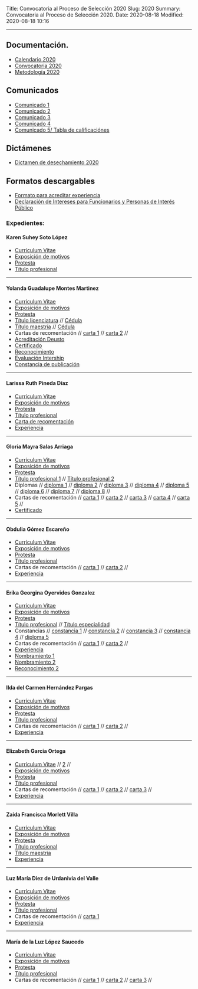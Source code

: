 Title: Convocatoria al Proceso de Selección 2020
Slug: 2020
Summary: Convocatoria al Proceso de Selección 2020.
Date: 2020-08-18
Modified: 2020-08-18 10:16



 <!-- <div style="text-align: center; margin-top: 20px; margin-bottom: 30px"><p>Las postulaciones de las candidatas al Consejo de Participación
Ciudadana, así como los expedientes respectivos, serán recibidos exclusivamente
por vía electrónica a través del siguente formulario: </p> <a href="https://docs.google.com/forms/d/1Fs7jejKewxfDPSsAWnZ1aAotUdAlxhNe1QppGJoratg/viewform?gxids=7628&edit_requested=true"><button type="button" class="btn btn-outline-info btn-lg">Envío de postulaciones</button></a></div> -->

---

## Documentación.

* [Calendario 2020](infografia.jpg)
* [Convocatoria 2020](convocatoria-2020.pdf)
* [Metodología 2020](metodologia-para-valoracion-expedientes-2020-2.0.pdf)
## Comunicados

* [Comunicado 1](Comunicado1.pdf)
* [Comunicado 2](Comunicado2.pdf)
* [Comunicado 3](Comunicado3.pdf)
* [Comunicado 4](Comunicado4.pdf)
* [Comunicado 5/ Tabla de calificaciónes](Comunicado5.pdf)

## Dictámenes

* [Dictamen de desechamiento 2020](Dictamen2-1.pdf)

## Formatos descargables

* [Formato para acreditar experiencia](/formato-unico/formato-para-acreditar-experiencia.docx)
* [Declaración de Intereses para Funcionarios y Personas de Interés Público](/formato-unico/declaracion-de-intereses-funcionarios-y-personas-de-interes-publico.xlsx)

### Expedientes:

#### Karen Suhey Soto López

* [Currículum Vitae](1-karen-soto/curriculum-vitae.pdf)
* [Exposición de motivos](1-karen-soto/exposicion-de-motivos.pdf)
* [Protesta](1-karen-soto/protesta.pdf)
* [Título profesional](1-karen-soto/titulo.jpg)

---

#### Yolanda Guadalupe Montes Martinez

* [Currículum Vitae](2-yolanda/curriculum-vitae.pdf)
* [Exposición de motivos](2-yolanda/exposicion-de-motivos.pdf)
* [Protesta](2-yolanda/protesta.pdf)
* [Título licenciatura](2-yolanda/titulo-lic.pdf) // [Cédula](2-yolanda/cedula-lic.pdf)
* [Título maestría](2-yolanda/titulo-master.pdf) // [Cédula](2-yolanda/cedula-master.pdf)
* Cartas de recomentación // [carta 1](2-yolanda/carta1.pdf) // [carta 2](2-yolanda/carta2.pdf) // 
* [Acreditación Deusto](2-yolanda/acreditacion.pdf)
* [Certificado](2-yolanda/certificado.pdf)
* [Reconocimiento](2-yolanda/reconocimiento.pdf)
* [Evaluación Intership](2-yolanda/evaluación.pdf)
* [Constancia de publicación](2-yolanda/constancia-publicacion.pdf)

---

#### Larissa Ruth Pineda Díaz

* [Currículum Vitae](3-larissa/curriculum-vitae.pdf)
* [Exposición de motivos](3-larissa/exposicion-de-motivos.pdf)
* [Protesta](3-larissa/protesta.pdf)
* [Título profesional](3-larissa/titulo-lic.pdf)
* [Carta de recomentación](3-larissa/carta1.pdf)
* [Experiencia](3-larissa/actividades.pdf)

---

#### Gloria Mayra Salas Arriaga

* [Currículum Vitae](4-gloria/curriculum-vitae.pdf)
* [Exposición de motivos](4-gloria/exposicion-de-motivos.pdf)
* [Protesta](4-gloria/protesta.pdf)
* [Título profesional 1](4-gloria/titulo1.pdf) // [Título profesional 2](4-gloria/titulo2.pdf)
* Diplomas // [diploma 1](4-gloria/diploma1.pdf) // [diploma 2](4-gloria/diploma2.pdf) // [diploma 3](4-gloria/diploma3.pdf) // [diploma 4](4-gloria/diploma4.pdf) // [diploma 5](4-gloria/diploma5.pdf) // [diploma 6](4-gloria/diploma6.pdf) // [diploma 7](4-gloria/diploma7.pdf) // [diploma 8](4-gloria/diploma8.pdf) //
* Cartas de recomentación // [carta 1](4-gloria/carta1.pdf) // [carta 2](4-gloria/carta2.pdf) // [carta 3](4-gloria/carta3.pdf) // [carta 4](4-gloria/carta4.pdf) // [carta 5](4-gloria/carta5.pdf) // 
* [Certificado](4-gloria/certificado.pdf)

---

#### Obdulia Gómez Escareño

* [Currículum Vitae](5-obdulia/curriculum-vitae.pdf)
* [Exposición de motivos](5-obdulia/exposicion-de-motivos.PDF)
* [Protesta](5-obdulia/protesta.PDF)
* [Título profesional](5-obdulia/titulo1.PDF)
* Cartas de recomentación // [carta 1](5-obdulia/carta1.pdf) // [carta 2](5-obdulia/carta2.pdf) //
* [Experiencia](5-obdulia/experiencia.pdf)

---

#### Erika Georgina Oyervides Gonzalez

* [Currículum Vitae](6-erika/curriculum-vitae.docx)
* [Exposición de motivos](6-erika/exposicion-de-motivos.pdf)
* [Protesta](6-erika/protesta.pdf)
* [Título profesional](6-erika/titulolic.pdf) // [Título especialidad](6-erika/tituloesp.pdf)
* Constancias // [constancia 1](6-erika/constancia1.pdf) // [constancia 2](6-erika/constancia2.pdf) // [constancia 3](6-erika/constancia3.pdf) // [constancia 4](6-erika/constancia4.pdf) // [diploma 5](6-erika/constancia5.pdf)
* Cartas de recomentación // [carta 1](6-erika/carta1.pdf) // [carta 2](6-erika/carta2.pdf) // 
* [Experiencia](6-erika/experiencia.pdf)
* [Nombramiento 1](6-erika/nombramiento.pdf)
* [Nombramiento 2](6-erika/nombramiento2.pdf)
* [Reconocimiento 2](6-erika/reconocimiento.pdf)

---

#### Ilda del Carmen Hernández Pargas

* [Currículum Vitae](7-ilda/curriculum-vitae.pdf)
* [Exposición de motivos](7-ilda/exposicion-de-motivos.pdf)
* [Protesta](7-ilda/protesta.pdf)
* [Título profesional](7-ilda/titulo.pdf) 
* Cartas de recomentación // [carta 1](7-ilda/carta1.pdf) // [carta 2](7-ilda/carta2.pdf) // 
* [Experiencia](7-ilda/experiencia.pdf)

---

#### Elizabeth Garcia Ortega

* [Currículum Vitae](8-elizabeth/curriculum-vitae.pdf) // [2](8-elizabeth/curriculum-vitae2.pdf) //
* [Exposición de motivos](8-elizabeth/exposicion-de-motivos.pdf)
* [Protesta](8-elizabeth/protesta.pdf)
* [Título profesional](8-elizabeth/titulo.pdf)
* Cartas de recomentación // [carta 1](8-elizabeth/carta1.pdf) // [carta 2](8-elizabeth/carta2.pdf) // [carta 3](8-elizabeth/carta3.pdf) // 
* [Experiencia](8-elizabeth/experiencia.pdf)

---

#### Zaida Francisca Morlett Villa

* [Currículum Vitae](9-zaida/curriculum-vitae.pdf)
* [Exposición de motivos](9-zaida/exposicion-de-motivos.pdf)
* [Protesta](9-zaida/protesta.pdf)
* [Título profesional](9-zaida/titulo.pdf)
* [Título maestría](9-zaida/titulo-master.pdf)
* [Experiencia](9-zaida/experiencia.pdf)

---

#### Luz María Diez de Urdanivia del Valle

* [Currículum Vitae](10-luz/curriculum-vitae.pdf) 
* [Exposición de motivos](10-luz/exposicion-de-motivos.pdf)
* [Protesta](10-luz/protesta.pdf)
* [Título profesional](10-luz/titulo.pdf)
* Cartas de recomentación // [carta 1](10-luz/carta1.pdf)
* [Experiencia](10-luz/experiencia.pdf)

---

#### María de la Luz López Saucedo

* [Currículum Vitae](11-maria/curriculum-vitae.pdf)
* [Exposición de motivos](11-maria/exposicion-de-motivos.pdf)
* [Protesta](11-maria/protesta.pdf)
* [Título profesional](11-maria/titulo.pdf)
* Cartas de recomentación // [carta 1](11-maria/carta1.pdf) // [carta 2](11-maria/carta2.pdf) // [carta 3](11-maria/carta3.pdf) // 
